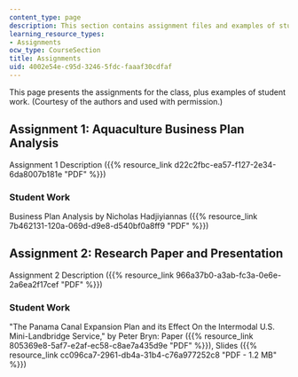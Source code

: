 ```yaml
---
content_type: page
description: This section contains assignment files and examples of student work.
learning_resource_types:
- Assignments
ocw_type: CourseSection
title: Assignments
uid: 4002e54e-c95d-3246-5fdc-faaaf30cdfaf
---
```


This page presents the assignments for the class, plus examples of student work. (Courtesy of the authors and used with permission.)

Assignment 1: Aquaculture Business Plan Analysis
------------------------------------------------

Assignment 1 Description ({{% resource_link d22c2fbc-ea57-f127-2e34-6da8007b181e "PDF" %}})

### Student Work

Business Plan Analysis by Nicholas Hadjiyiannas ({{% resource_link 7b462131-120a-069d-d9e8-d540bf0a8ff9 "PDF" %}})

Assignment 2: Research Paper and Presentation
---------------------------------------------

Assignment 2 Description ({{% resource_link 966a37b0-a3ab-fc3a-0e6e-2a6ea2f17cef "PDF" %}})

### Student Work

"The Panama Canal Expansion Plan and its Effect On the Intermodal U.S. Mini-Landbridge Service," by Peter Bryn: Paper ({{% resource_link 805369e8-5af7-e2af-ec58-c8ae7a435d9e "PDF" %}}), Slides ({{% resource_link cc096ca7-2961-db4a-31b4-c76a977252c8 "PDF - 1.2 MB" %}})